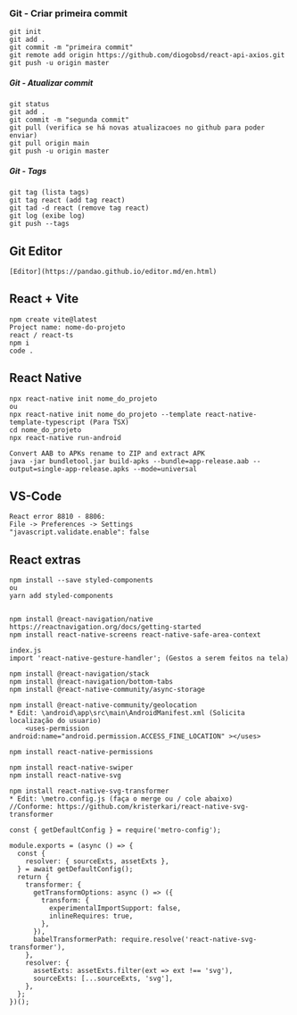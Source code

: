 ### Git - Criar primeira commit

    git init
    git add .
    git commit -m "primeira commit"
    git remote add origin https://github.com/diogobsd/react-api-axios.git
    git push -u origin master

##### Git - Atualizar commit

    git status
    git add .
    git commit -m "segunda commit" 
    git pull (verifica se há novas atualizacoes no github para poder enviar)
    git pull origin main
    git push -u origin master

##### Git - Tags

    git tag (lista tags)
    git tag react (add tag react)
    git tad -d react (remove tag react)
    git log (exibe log)
    git push --tags
    
## Git Editor
    [Editor](https://pandao.github.io/editor.md/en.html)

## React + Vite

    npm create vite@latest
    Project name: nome-do-projeto
    react / react-ts
    npm i
    code .

## React Native

    npx react-native init nome_do_projeto
    ou
    npx react-native init nome_do_projeto --template react-native-template-typescript (Para TSX)
    cd nome_do_projeto
    npx react-native run-android
    
    Convert AAB to APKs rename to ZIP and extract APK
    java -jar bundletool.jar build-apks --bundle=app-release.aab --output=single-app-release.apks --mode=universal

## VS-Code

    React error 8810 - 8806:
    File -> Preferences -> Settings
    "javascript.validate.enable": false

## React extras

    npm install --save styled-components
    ou
    yarn add styled-components
    
    
    npm install @react-navigation/native
    https://reactnavigation.org/docs/getting-started
    npm install react-native-screens react-native-safe-area-context
    
    index.js
    import 'react-native-gesture-handler'; (Gestos a serem feitos na tela)
    
    npm install @react-navigation/stack
    npm install @react-navigation/bottom-tabs
    npm install @react-native-community/async-storage
    
    npm install @react-native-community/geolocation
    * Edit: \android\app\src\main\AndroidManifest.xml (Solicita localização do usuario)
        <uses-permission android:name="android.permission.ACCESS_FINE_LOCATION" ></uses>
    
    npm install react-native-permissions
    
    npm install react-native-swiper
    npm install react-native-svg
    
    npm install react-native-svg-transformer
    * Edit: \metro.config.js (faça o merge ou / cole abaixo)
    //Conforme: https://github.com/kristerkari/react-native-svg-transformer
    
    const { getDefaultConfig } = require('metro-config');
    
    module.exports = (async () => {
      const {
        resolver: { sourceExts, assetExts },
      } = await getDefaultConfig();
      return {
        transformer: {
          getTransformOptions: async () => ({
            transform: {
              experimentalImportSupport: false,
              inlineRequires: true,
            },
          }),
          babelTransformerPath: require.resolve('react-native-svg-transformer'),
        },
        resolver: {
          assetExts: assetExts.filter(ext => ext !== 'svg'),
          sourceExts: [...sourceExts, 'svg'],
        },
      };
    })();
    
    

